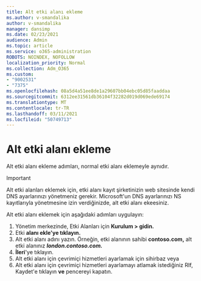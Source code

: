 ```yaml
---
title: Alt etki alanı ekleme
ms.author: v-smandalika
author: v-smandalika
manager: dansimp
ms.date: 02/23/2021
audience: Admin
ms.topic: article
ms.service: o365-administration
ROBOTS: NOINDEX, NOFOLLOW
localization_priority: Normal
ms.collection: Adm_O365
ms.custom:
- "9002531"
- "7375"
ms.openlocfilehash: 08a5d4a51ee8de1a29607bb04ebc05d85faaddaa
ms.sourcegitcommit: 6312ee31561db36104f32282d019d069ede69174
ms.translationtype: MT
ms.contentlocale: tr-TR
ms.lasthandoff: 03/11/2021
ms.locfileid: "50749713"
---
```

# <a name="add-a-subdomain"></a>Alt etki alanı ekleme

Alt etki alanı ekleme adımları, normal etki alanı eklemeyle aynıdır. 

> [!IMPORTANT]
> Alt etki alanları eklemek için, etki alanı kayıt şirketinizin web sitesinde kendi DNS ayarlarınızı yönetmeniz gerekir. Microsoft'un DNS ayarlarınızı NS kayıtlarıyla yönetmesine izin verdiğinizde, alt etki alanı ekeesiniz. 

Alt etki alanı eklemek için aşağıdaki adımları uygulayın:

1. Yönetim merkezinde, Etki Alanları için **Kurulum > gidin.**
2. Etki **alanı ekle'ye tıklayın.**
3. Alt etki alanı adını yazın. Örneğin, etki alanının sahibi **contoso.com,** alt etki alanınız **_london.contoso.com._**
4. **İleri**'ye tıklayın.
5. Alt etki alanı için çevrimiçi hizmetleri ayarlamak için sihirbaz veya
6. Alt etki alanı için çevrimiçi hizmetleri ayarlamayı atlamak istediğiniz RIf, Kaydet'e tıklayın **ve** pencereyi kapatın.

